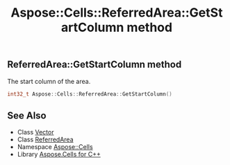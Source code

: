 ﻿---
title: Aspose::Cells::ReferredArea::GetStartColumn method
linktitle: GetStartColumn
second_title: Aspose.Cells for C++ API Reference
description: 'Aspose::Cells::ReferredArea::GetStartColumn method. The start column of the area in C++.'
type: docs
weight: 1100
url: /cpp/aspose.cells/referredarea/getstartcolumn/
---
## ReferredArea::GetStartColumn method


The start column of the area.

```cpp
int32_t Aspose::Cells::ReferredArea::GetStartColumn()
```

## See Also

* Class [Vector](../../vector/)
* Class [ReferredArea](../)
* Namespace [Aspose::Cells](../../)
* Library [Aspose.Cells for C++](../../../)
